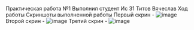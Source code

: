 Практическая работа №1
Выполнил студент Ис 31 Титов Вячеслав
Ход работы
Скриншоты выполненной работы 
Первый скрин - ![image](https://user-images.githubusercontent.com/74702886/146506802-e31071c3-0e4b-4740-8e71-9cdf49b28004.png)
Второй скрин - ![image](https://user-images.githubusercontent.com/74702886/146506852-7a5a1b10-c2fc-4eab-a732-cf4078f6aa3b.png)
Третий скрин - ![image](https://user-images.githubusercontent.com/74702886/146506889-1668964b-fcea-4d50-b3c3-afd4640d3077.png)



